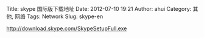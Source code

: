 Title: skype 国际版下载地址
Date: 2012-07-10 19:21
Author: ahui
Category: 其他, 网络
Tags: Network
Slug: skype-en

http://download.skype.com/SkypeSetupFull.exe
